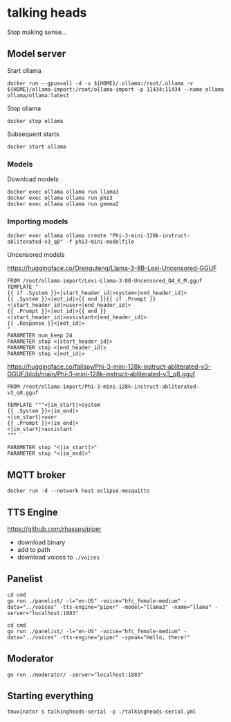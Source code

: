 # talking heads

Stop making sense...

## Model server

Start ollama

```shell
docker run --gpus=all -d -v ${HOME}/.ollama:/root/.ollama -v ${HOME}/ollama-import:/root/ollama-import -p 11434:11434 --name ollama ollama/ollama:latest
```

Stop ollama

```shell
docker stop ollama
```

Subsequent starts

```shell
docker start ollama
```

### Models

Download models

```shell
docker exec ollama ollama run llama3
docker exec ollama ollama run phi3
docker exec ollama ollama run gemma2
```

### Importing models

```shell
docker exec ollama ollama create "Phi-3-mini-128k-instruct-abliterated-v3_q8" -f phi3-mini-modelfile
```

Uncensored models

https://huggingface.co/Orenguteng/Llama-3-8B-Lexi-Uncensored-GGUF

```
FROM /root/ollama-import/Lexi-Llama-3-8B-Uncensored_Q4_K_M.gguf
TEMPLATE "
{{ if .System }}<|start_header_id|>system<|end_header_id|>
{{ .System }}<|eot_id|>{{ end }}{{ if .Prompt }}<|start_header_id|>user<|end_header_id|>
{{ .Prompt }}<|eot_id|>{{ end }}<|start_header_id|>assistant<|end_header_id|>
{{ .Response }}<|eot_id|>
"
PARAMETER num_keep 24
PARAMETER stop <|start_header_id|>
PARAMETER stop <|end_header_id|>
PARAMETER stop <|eot_id|>
```

https://huggingface.co/failspy/Phi-3-mini-128k-instruct-abliterated-v3-GGUF/blob/main/Phi-3-mini-128k-instruct-abliterated-v3_q8.gguf

```
FROM /root/ollama-import/Phi-3-mini-128k-instruct-abliterated-v3_q8.gguf

TEMPLATE """<|im_start|>system
{{ .System }}<|im_end|>
<|im_start|>user
{{ .Prompt }}<|im_end|>
<|im_start|>assistant
"""

PARAMETER stop "<|im_start|>"
PARAMETER stop "<|im_end|>"
```

## MQTT broker

```shell
docker run -d --network host eclipse-mosquitto
```

## TTS Engine

https://github.com/rhasspy/piper

- download binary
- add to path
- download voices to `./voices`

## Panelist

```shell
cd cmd
go run ./panelist/ -l="en-US" -voice="hfc_female-medium" -data="../voices" -tts-engine="piper" -model="llama3" -name="llama" -server="localhost:1883"
```

```shell
cd cmd
go run ./panelist/ -l="en-US" -voice="hfc_female-medium" -data="../voices" -tts-engine="piper" -speak="Hello, there!"
```

## Moderator

```shell
go run ./moderator/ -server="localhost:1883"
```

## Starting everything

```shell
tmuxinator s talkingheads-serial -p ./talkingheads-serial.yml
```

